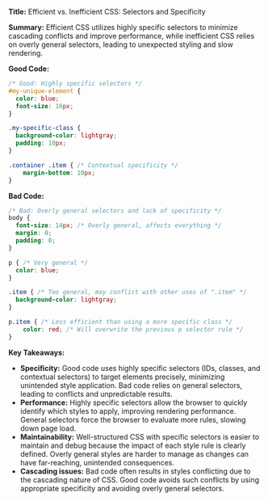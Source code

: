 **Title:** Efficient vs. Inefficient CSS: Selectors and Specificity

**Summary:**  Efficient CSS utilizes highly specific selectors to minimize cascading conflicts and improve performance, while inefficient CSS relies on overly general selectors, leading to unexpected styling and slow rendering.

**Good Code:**

```css
/* Good: Highly specific selectors */
#my-unique-element {
  color: blue;
  font-size: 16px;
}

.my-specific-class {
  background-color: lightgray;
  padding: 10px;
}

.container .item { /* Contextual specificity */
    margin-bottom: 10px;
}
```

**Bad Code:**

```css
/* Bad: Overly general selectors and lack of specificity */
body {
  font-size: 14px; /* Overly general, affects everything */
  margin: 0;
  padding: 0;
}

p { /* Very general */
  color: blue;
}

.item { /* Too general, may conflict with other uses of ".item" */
  background-color: lightgray;
}

p.item { /* Less efficient than using a more specific class */
    color: red; /* Will overwrite the previous p selector rule */
}
```

**Key Takeaways:**

* **Specificity:**  Good code uses highly specific selectors (IDs, classes, and contextual selectors) to target elements precisely, minimizing unintended style application.  Bad code relies on general selectors, leading to conflicts and unpredictable results.
* **Performance:** Highly specific selectors allow the browser to quickly identify which styles to apply, improving rendering performance. General selectors force the browser to evaluate more rules, slowing down page load.
* **Maintainability:**  Well-structured CSS with specific selectors is easier to maintain and debug because the impact of each style rule is clearly defined.  Overly general styles are harder to manage as changes can have far-reaching, unintended consequences.
* **Cascading issues:** Bad code often results in styles conflicting due to the cascading nature of CSS.  Good code avoids such conflicts by using appropriate specificity and avoiding overly general selectors.
